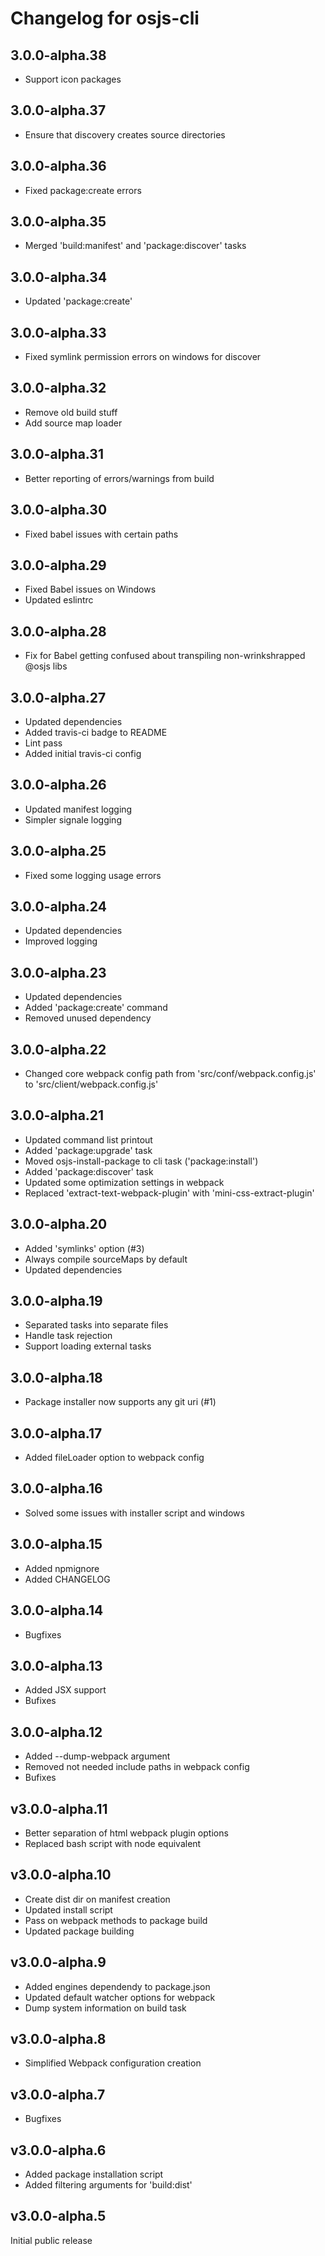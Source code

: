 # Changelog for osjs-cli

## 3.0.0-alpha.38

* Support icon packages

## 3.0.0-alpha.37

* Ensure that discovery creates source directories

## 3.0.0-alpha.36

* Fixed package:create errors

## 3.0.0-alpha.35

* Merged 'build:manifest' and 'package:discover' tasks

## 3.0.0-alpha.34

* Updated 'package:create'

## 3.0.0-alpha.33

* Fixed symlink permission errors on windows for discover

## 3.0.0-alpha.32

* Remove old build stuff
* Add source map loader

## 3.0.0-alpha.31

* Better reporting of errors/warnings from build

## 3.0.0-alpha.30

* Fixed babel issues with certain paths

## 3.0.0-alpha.29

* Fixed Babel issues on Windows
* Updated eslintrc

## 3.0.0-alpha.28

* Fix for Babel getting confused about transpiling non-wrinkshrapped @osjs libs

## 3.0.0-alpha.27

* Updated dependencies
* Added travis-ci badge to README
* Lint pass
* Added initial travis-ci config

## 3.0.0-alpha.26

* Updated manifest logging
* Simpler signale logging

## 3.0.0-alpha.25

* Fixed some logging usage errors

## 3.0.0-alpha.24

* Updated dependencies
* Improved logging

## 3.0.0-alpha.23

* Updated dependencies
* Added 'package:create' command
* Removed unused dependency

## 3.0.0-alpha.22

* Changed core webpack config path from 'src/conf/webpack.config.js' to 'src/client/webpack.config.js'

## 3.0.0-alpha.21

* Updated command list printout
* Added 'package:upgrade' task
* Moved osjs-install-package to cli task ('package:install')
* Added 'package:discover' task
* Updated some optimization settings in webpack
* Replaced 'extract-text-webpack-plugin' with 'mini-css-extract-plugin'

## 3.0.0-alpha.20

* Added 'symlinks' option (#3)
* Always compile sourceMaps by default
* Updated dependencies

## 3.0.0-alpha.19

* Separated tasks into separate files
* Handle task rejection
* Support loading external tasks

## 3.0.0-alpha.18

* Package installer now supports any git uri (#1)

## 3.0.0-alpha.17

* Added fileLoader option to webpack config

## 3.0.0-alpha.16

* Solved some issues with installer script and windows

## 3.0.0-alpha.15

* Added npmignore
* Added CHANGELOG

## 3.0.0-alpha.14

* Bugfixes

## 3.0.0-alpha.13

* Added JSX support
* Bufixes

## 3.0.0-alpha.12

* Added --dump-webpack argument
* Removed not needed include paths in webpack config
* Bufixes

## v3.0.0-alpha.11

* Better separation of html webpack plugin options
* Replaced bash script with node equivalent

## v3.0.0-alpha.10

* Create dist dir on manifest creation
* Updated install script
* Pass on webpack methods to package build
* Updated package building

## v3.0.0-alpha.9

* Added engines dependendy to package.json
* Updated default watcher options for webpack
* Dump system information on build task

## v3.0.0-alpha.8

* Simplified Webpack configuration creation

## v3.0.0-alpha.7

* Bugfixes

## v3.0.0-alpha.6

* Added package installation script
* Added filtering arguments for 'build:dist'

## v3.0.0-alpha.5

Initial public release

